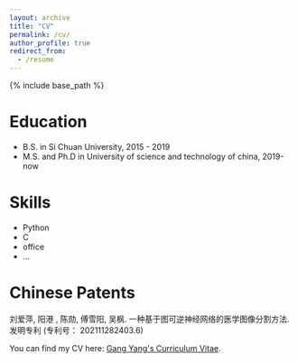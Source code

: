 ```yaml
---
layout: archive
title: "CV"
permalink: /cv/
author_profile: true
redirect_from:
  - /resume
---
```


{% include base_path %}

Education
======
* B.S. in Si Chuan University, 2015 - 2019
* M.S. and Ph.D in University of science and technology of china, 2019-now

Skills
======
* Python
* C
* office
* ...

Chinese Patents
======
刘爱萍, 阳港 , 陈勋, 傅雪阳, 吴枫. 一种基于图可逆神经网络的医学图像分割方法. 发明专利 (专利号： 202111282403.6)


You can find my CV here: [Gang Yang's Curriculum Vitae](../files/Curriculum_Vitae.pdf).

<!-- Publications
======
  <ul>{% for post in site.publications %}
    {% include archive-single-cv.html %}
  {% endfor %}</ul>
  
Talks
======
  <ul>{% for post in site.talks %}
    {% include archive-single-talk-cv.html %}
  {% endfor %}</ul>
  
Teaching
======
  <ul>{% for post in site.teaching %}
    {% include archive-single-cv.html %}
  {% endfor %}</ul>
  
Service and leadership
======
* Currently signed in to 43 different slack teams
 -->
